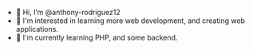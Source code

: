 - 👋 Hi, I’m @anthony-rodriguez12
- 👀 I'm interested in learning more web development, and creating web applications.
- 🌱 I'm currently learning PHP, and some backend.
